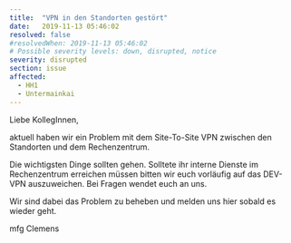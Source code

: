 ```yaml
---
title:  "VPN in den Standorten gestört"
date:   2019-11-13 05:46:02
resolved: false
#resolvedWhen: 2019-11-13 05:46:02
# Possible severity levels: down, disrupted, notice
severity: disrupted
section: issue
affected:
  - HH1
  - Untermainkai
---
```

<!-- update -->
Liebe KollegInnen,

aktuell haben wir ein Problem mit dem Site-To-Site VPN zwischen den Standorten und dem Rechenzentrum.

Die wichtigsten Dinge sollten gehen.
Solltete ihr interne Dienste im Rechenzentrum erreichen müssen bitten wir euch vorläufig auf das DEV-VPN auszuweichen. Bei Fragen wendet euch an uns.

Wir sind dabei das Problem zu beheben und melden uns hier sobald es wieder geht.

mfg
Clemens
